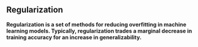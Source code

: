 ## Regularization
<b> Regularization is a set of methods for reducing overfitting in machine learning models. Typically, regularization trades a marginal decrease in training accuracy for an increase in generalizability.</b>
